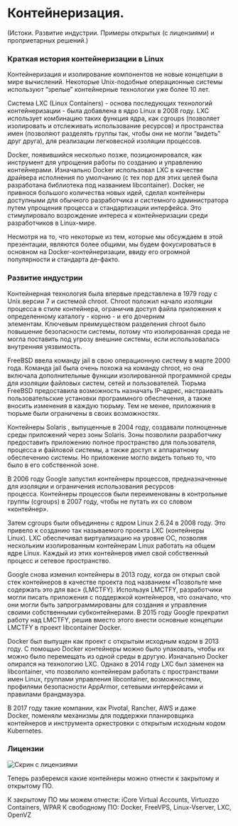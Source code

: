 # Контейнеризация. 
(Истоки. Развитие индустрии. Примеры открытых (с лицензиями) и проприетарных решений.)

### Краткая история контейнеризации в Linux
Контейнеризация и изолирование компонентов не новые концепции в мире вычислений. Некоторые Unix-подобные операционные системы используют “зрелые” контейнерные технологии уже более 10 лет.

Система LXC (Linux Containers) - основа последующих технологий контейнеризации - была добавлена в ядро Linux в 2008 году. LXC использует комбинацию таких функция ядра, как cgroups (позволяет изолировать и отслеживать использование ресурсов) и пространства имен (позволяют разделять группы так, чтобы они не могли “видеть” друг друга), для реализации легковесной изоляции процессов.

Docker, появившийся несколько позже, позиционировался, как инструмент для упрощения работы по созданию и управлению контейнерами. Изначально Docker использовал LXC в качестве драйвера исполнения по умолчанию (с тех пор для этих целей была разработана библиотека под названием libcontainer). Docker, не привнося большого количества новых идей, сделал контейнеры доступными для обычного разработчика и системного администратора путем упрощения процесса и стандартизации интерфейса. Это стимулировало возрождение интереса к контейнеризации среди разработчиков в Linux-мире.

Несмотря на то, что некоторые из тем, которые мы обсуждаем в этой презентации, являются более общими, мы будем фокусироваться в основном на Docker-контейнеризации, ввиду его огромной популярности и стандарта де-факто.

### Развитие индустрии
Контейнерная технология была впервые представлена ​​в 1979 году с Unix версии 7 и системой chroot. Chroot положил начало изоляции процесса в стиле контейнера, ограничив доступ файла приложения к определенному каталогу - корню - и его дочерним элементам. Ключевым преимуществом разделения chroot было повышение безопасности системы, потому что изолированная среда не могла поставить под угрозу внешние системы, если использовалась внутренняя уязвимость.

FreeBSD ввела команду jail в свою операционную систему в марте 2000 года. Команда jail была очень похожа на команду chroot, но она включала дополнительные функции изолированной программной среды для изоляции файловых систем, сетей и пользователей. Тюрьма FreeBSD предоставила возможность назначать IP-адрес, настраивать пользовательские установки программного обеспечения, а также вносить изменения в каждую тюрьму. Тем не менее, приложения в тюрьме были ограничены в своих возможностях.

Контейнеры Solaris , выпущенные в 2004 году, создавали полноценные среды приложений через зоны Solaris. Зоны позволили разработчику предоставить приложению полное пространство для пользователя, процесса и файловой системы, а также доступ к аппаратному обеспечению системы. Но приложение могло видеть только то, что было в его собственной зоне.

В 2006 году Google запустил контейнеры процессов, предназначенные для изоляции и ограничения использования ресурсов процесса. Контейнеры процессов были переименованы в контрольные группы (cgroups) в 2007 году, чтобы не путать их со словом «контейнер».

Затем cgroups были объединены с ядром Linux 2.6.24 в 2008 году. Это привело к созданию так называемого проекта LXC (контейнеры Linux). LXC обеспечивал виртуализацию на уровне ОС, позволяя нескольким изолированным контейнерам Linux работать на общем ядре Linux. Каждый из этих контейнеров имел свой собственный процесс и сетевое пространство.

Google снова изменил контейнеры в 2013 году, когда он открыл свой стек контейнеров в качестве проекта под названием «Позвольте мне содержать это для вас» (LMCTFY). Используя LMCTFY, разработчики могли писать приложения с поддержкой контейнеров, что означало, что они могли быть запрограммированы для создания и управления своими собственными субконтейнерами. В 2015 году Google прекратил работу над LMCTFY, решив вместо этого внести основные концепции LMCTFY в проект libcontainer Docker.

Docker был выпущен как проект с открытым исходным кодом в 2013 году. С помощью Docker контейнеры можно было упаковать, чтобы их можно было перемещать из одной среды в другую. Изначально Docker опирался на технологию LXC. Однако в 2014 году LXC был заменен на libcontainer, что позволило контейнерам работать с пространствами имен Linux, группами управления libcontainer, возможностями, профилями безопасности AppArmor, сетевыми интерфейсами и правилами брандмауэра.

В 2017 году такие компании, как Pivotal, Rancher, AWS и даже Docker, поменяли механизмы для поддержки планировщика контейнеров и инструмента оркестровки с открытым исходным кодом Kubernetes.

### Лицензии
![Скрин с лицензиями](https://sun9-19.userapi.com/c855732/v855732487/22d0e2/rmV6oA5DDi4.jpg)

Теперь разберемся какие контейнеры можно отнести к закрытому и открытому ПО.

К закрытому ПО мы можем отнести: iCore Virtual Accounts, Virtuozzo Containers, WPAR 
К свободному ПО: Docker, FreeVPS, Linux-Vserver, LXC, OpenVZ
